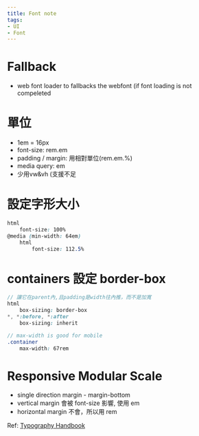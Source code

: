 ```yaml
---
title: Font note
tags:
- UI
- Font
---
```


# Fallback
- web font loader to fallbacks the webfont (if font loading is not compeleted

# 單位
- 1em = 16px
- font-size: rem.em
- padding / margin: 用相對單位(rem.em.%)
- media query: em
- 少用vw&vh (支援不足

<!-- more -->

# 設定字形大小
``` SCSS
html
	font-size: 100%
@media (min-width: 64em)
	html
		font-size: 112.5%
```

# containers 設定 border-box
``` SCSS
// 讓它在parent內,且padding是width往內推，而不是加寬
html
	box-sizing: border-box
*, *:before, *:after
	box-sizing: inherit
```

``` SCSS
// max-width is good for mobile
.container
	max-width: 67rem
```


# Responsive Modular Scale

- single direction margin - margin-bottom
- vertical margin 會被 font-size 影響, 使用 em
- horizontal margin 不會，所以用 rem

Ref: [Typography Handbook](http://typographyhandbook.com/)

